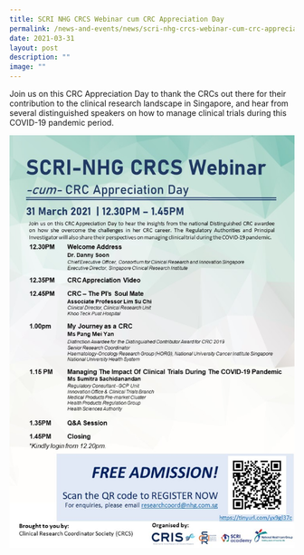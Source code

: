 ```yaml
---
title: SCRI NHG CRCS Webinar cum CRC Appreciation Day
permalink: /news-and-events/news/scri-nhg-crcs-webinar-cum-crc-appreciation-day-synopsis/
date: 2021-03-31
layout: post
description: ""
image: ""
---
```

Join us on this CRC Appreciation Day to thank the CRCs out there for their contribution to the clinical research landscape in Singapore, and hear from several distinguished speakers on how to manage clinical trials during this COVID-19 pandemic period.

![](/images/Resources/News/2021/scri_nhg-crcs-webinar-flyer.jpg)